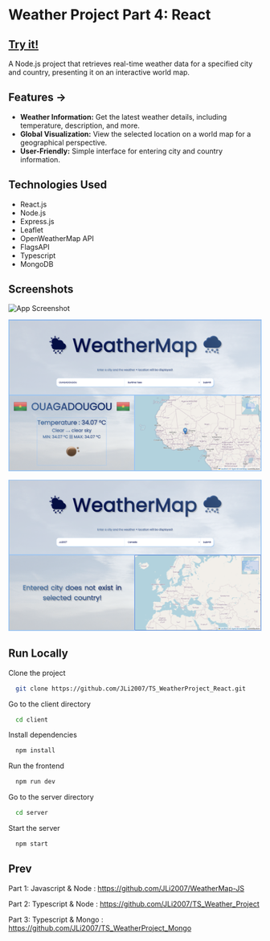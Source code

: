 # Weather Project Part 4: React
## [Try it! ](https://weathermap-git-main-jli2007s-projects.vercel.app/)
A Node.js project that retrieves real-time weather data for a specified city and country, presenting it on an interactive world map.

## **Features →**
* **Weather Information:** Get the latest weather details, including temperature, description, and more. 
* **Global Visualization:** View the selected location on a world map for a geographical perspective. 
* **User-Friendly:** Simple interface for entering city and country information.

## **Technologies Used**
* React.js
* Node.js
* Express.js
* Leaflet
* OpenWeatherMap API
* FlagsAPI
* Typescript
* MongoDB

## Screenshots

![App Screenshot](./client/public/demo1.png)

![App Screenshot](./client/public/demo2.png)

![App Screenshot](./client/public/demo3.png)

## Run Locally

Clone the project

```bash
  git clone https://github.com/JLi2007/TS_WeatherProject_React.git
```

Go to the client directory

```bash
  cd client
```

Install dependencies

```bash
  npm install
```

Run the frontend

```bash
  npm run dev
```

Go to the server directory

```bash
  cd server
```

Start the server

```bash
  npm start
```

## Prev

Part 1: Javascript & Node : https://github.com/JLi2007/WeatherMap-JS

Part 2: Typescript & Node : https://github.com/JLi2007/TS_Weather_Project

Part 3: Typescript & Mongo : https://github.com/JLi2007/TS_WeatherProject_Mongo
